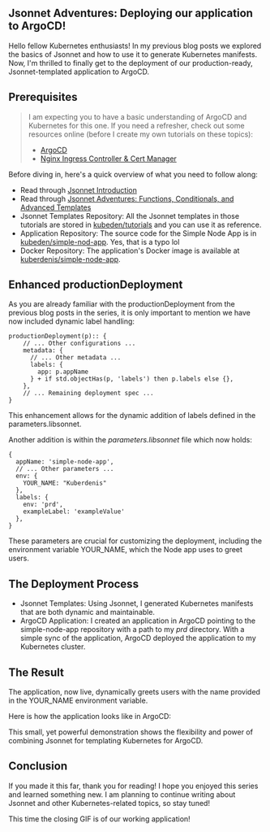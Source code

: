 ## Jsonnet Adventures: Deploying our application to ArgoCD!

Hello fellow Kubernetes enthusiasts! In my previous blog posts we explored the basics of Jsonnet and how to use it to generate Kubernetes manifests. Now, I'm thrilled to finally get to the deployment of our production-ready, Jsonnet-templated application to ArgoCD.

## Prerequisites

> I am expecting you to have a basic understanding of ArgoCD and Kubernetes for this one. If you need a refresher, check out some resources online (before I create my own tutorials on these topics):
> - [ArgoCD](https://argo-cd.readthedocs.io/en/stable/getting_started/)
> - [Nginx Ingress Controller & Cert Manager](https://www.digitalocean.com/community/tutorials/how-to-set-up-an-nginx-ingress-with-cert-manager-on-digitalocean-kubernetes)

Before diving in, here's a quick overview of what you need to follow along:

- Read through [Jsonnet Introduction](https://dev.to/kubeden/introduction-to-jsonnet-the-yamljson-templating-language-n5g)
- Read through [Jsonnet Adventures: Functions, Conditionals, and Advanced Templates](https://dev.to/kubeden/jsonnet-adventures-functions-conditionals-and-advanced-templates-4cd3)
- Jsonnet Templates Repository: All the Jsonnet templates in those tutorials are stored in [kubeden/tutorials](https://github.com/kubeden/tutorials) and you can use it as reference.
- Application Repository: The source code for the Simple Node App is in [kubeden/simple-nod-app](https://github.com/kubeden/simple-nod-app). Yes, that is a typo lol
- Docker Repository: The application's Docker image is available at [kuberdenis/simple-node-app](https://hub.docker.com/repository/docker/kuberdenis/simple-node-app/general).


## Enhanced productionDeployment

As you are already familiar with the productionDeployment from the previous blog posts in the series, it is only important to mention we have now included dynamic label handling:

```
productionDeployment(p):: {
    // ... Other configurations ...
    metadata: {
      // ... Other metadata ...
      labels: {
        app: p.appName
      } + if std.objectHas(p, 'labels') then p.labels else {},
    },
    // ... Remaining deployment spec ...
}
```

This enhancement allows for the dynamic addition of labels defined in the parameters.libsonnet.

Another addition is within the *parameters.libsonnet* file which now holds:

```
{
  appName: 'simple-node-app',
  // ... Other parameters ...
  env: {
    YOUR_NAME: "Kuberdenis"
  },
  labels: {
    env: 'prd',
    exampleLabel: 'exampleValue'
  },
}
```

These parameters are crucial for customizing the deployment, including the environment variable YOUR_NAME, which the Node app uses to greet users.

## The Deployment Process

- Jsonnet Templates: Using Jsonnet, I generated Kubernetes manifests that are both dynamic and maintainable.
- ArgoCD Application: I created an application in ArgoCD pointing to the simple-node-app repository with a path to my *prd* directory. With a simple sync of the application, ArgoCD deployed the application to my Kubernetes cluster.

## The Result

The application, now live, dynamically greets users with the name provided in the YOUR_NAME environment variable.

Here is how the application looks like in ArgoCD:

This small, yet powerful demonstration shows the flexibility and power of combining Jsonnet for templating Kubernetes for ArgoCD.

## Conclusion

If you made it this far, thank you for reading! I hope you enjoyed this series and learned something new. I am planning to continue writing about Jsonnet and other Kubernetes-related topics, so stay tuned!

This time the closing GIF is of our working application!